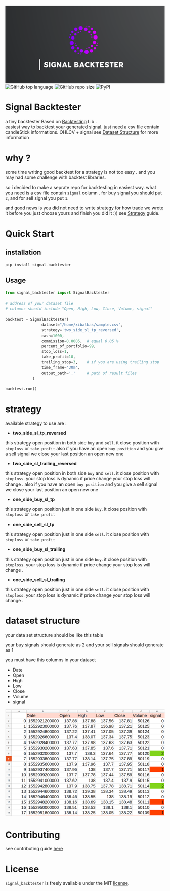 ![Alt text](logo.png)
![GitHub top language](https://img.shields.io/github/languages/top/xibalbas/signal_backtester)
![GitHub repo size](https://img.shields.io/github/repo-size/xibalbas/signal_backtester)
![PyPI](https://img.shields.io/pypi/v/signal-backtester)

# Signal Backtester
 a tiny backtester Based on  [Backtesting](https://pypi.org/project/Backtesting/) Lib .  
 easiest way to backtest your generated signal.
just need a csv file contain candleStick informations. OHLCV + signal
see [Dataset Structure](https://github.com/xibalbas/signal_backtester#strategy) for more information 

# why ?
some time writing good backtest for a strategy is not too easy . and you may had some challenge with backtest libraries.

so i decided to make a seprate repo for backtesting in easiest way.
what you need is a csv file contain `signal` column . for buy signal you should put `2`, and for sell signal you put `1`.

and good news is you did not need to write strategy for how trade we wrote it before you just choose yours and finish you did it :))
see [Strategy](https://github.com/xibalbas/signal_backtester#strategy) guide.

# Quick Start



## installation
```bash
pip install signal-backtester
```

## Usage
```python
from signal_backtester import SignalBacktester

# address of your dataset file 
# columns should include "Open, High, Low, Close, Volume, signal"

backtest = SignalBacktester(
                dataset="/home/xibalbas/sample.csv",
                strategy='two_side_sl_tp_reversed',
                cash=1000,
                commission=0.0005,  # equal 0.05 %
                percent_of_portfolio=99,
                stop_loss=1,
                take_profit=10,
                trailing_stop=3,    # if you are using trailing stop
                time_frame='30m', 
                output_path='.'     # path of result files
            )

backtest.run()
```

# strategy

available strategy to use are :

- **two_side_sl_tp_reversed**


this strategy open position in both side `buy` and `sell`. it close position with `stoploss` or `take profit`
also if you have an open `buy position` and you give a sell signal we close your last position an open new one

- **two_side_sl_trailing_reversed**


this strategy open position in both side `buy` and `sell`. it close position with `stoploss`. your stop loss is dynamic if price change your stop loss will change .
also if you have an open `buy position` and you give a sell signal we close your last position an open new one


- **one_side_buy_sl_tp**


this strategy open position just in one side `buy`. it close position with `stoploss` or `take profit`

- **one_side_sell_sl_tp**


this strategy open position just in one side `sell`. it close position with `stoploss` or `take profit`

- **one_side_buy_sl_trailing**


this strategy open position just in one side `buy`.  it close position with `stoploss`. your stop loss is dynamic if price change your stop loss will change .

- **one_side_sell_sl_trailing**


this strategy open position just in one side `sell`.  it close position with `stoploss`. your stop loss is dynamic if price change your stop loss will change .


# dataset structure
your data set structure should be like this table 

your buy signals should generate as 2
and your sell signals should generate as 1


you must have this columns in your dataset 
- Date
- Open
- High
- Low
- Close
- Volume
- signal

![Alt text](sample_dataset.png)


# Contributing

see contributing guide [here](https://github.com/xibalbas/signal_backtester/blob/master/CONTRIBUTING.md)


# License
`signal_backtester` is freely available under the MIT [license](https://github.com/xibalbas/signal_backtester/blob/master/LICENSE).
